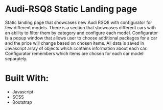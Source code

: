 # Audi-RSQ8 Static Landing page

Static landing page that showcases new Audi RSQ8 with configurator for few different models.
There is a section that showcases different cars with an ability to filter them by category and configure each model.
Configurator is a popup window that allows user to choose additional packages for a car and the price will change based on chosen items. 
All data is saved in Javascript array of objects which contains information about each car. Configurator remembers which items are chosen for each car model separately.

# Built With:

 - Javascript
 - SCSS
 - Bootstrap
